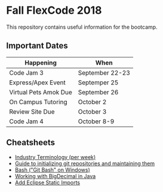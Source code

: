 # Fall FlexCode 2018

This repository contains useful information for the bootcamp.

## Important Dates

|Happening|When|
|---|---|
|Code Jam 3|September 22-23|
|Express/Apex Event|Septemper 25|
|Virtual Pets Amok Due|September 26|
|On Campus Tutoring|October 2|
|Review Site Due|October 3|
|Code Jam 4|October 8-9|




## Cheatsheets
* [Industry Terminology (per week)](https://wecancodeit.github.io/java-resources/industry-terminology/)
* [Guide to initializing git repositories and maintaining them](https://wecancodeit.github.io/java-resources/git/managing-your-repo/)
* [Bash ("Git Bash" on Windows)](https://wecancodeit.github.io/java-resources/bash/)
* [Working with BigDecimal in Java](https://www.javaworld.com/article/2075315/core-java/make-cents-with-bigdecimal.html)
* [Add Eclipse Static Imports](./cheatsheets/eclipse-static-imports.md)
